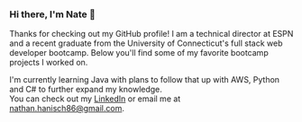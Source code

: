 ### Hi there, I'm Nate 👋

Thanks for checking out my GitHub profile! I am a technical director at ESPN and a recent graduate from the University of Connecticut's full stack web developer bootcamp. Below you'll find some of my favorite bootcamp projects I worked on.  

I'm currently learning Java with plans to follow that up with AWS, Python and C# to further expand my knowledge.  
You can check out my [LinkedIn](https://www.linkedin.com/in/nathan-hanisch-1598491a1/) or email me at nathan.hanisch86@gmail.com.

<!--
**HANIN003/hanin003** is a ✨ _special_ ✨ repository because its `README.md` (this file) appears on your GitHub profile.
-->
